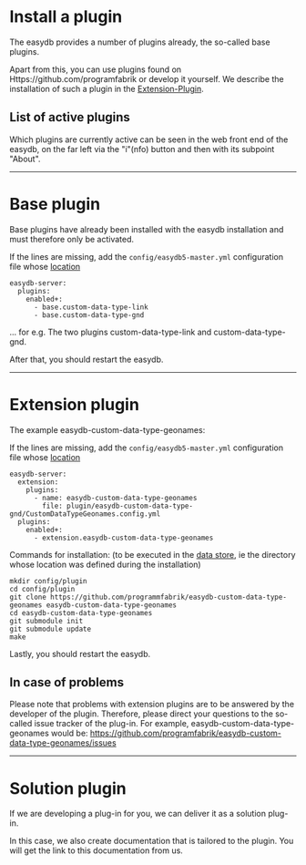 # Install a plugin

The easydb provides a number of plugins already, the so-called base plugins.

Apart from this, you can use plugins found on Https://github.com/programfabrik or develop it yourself. We describe the installation of such a plugin in the [Extension-Plugin](#extension-plugin).

## List of active plugins

Which plugins are currently active can be seen in the web front end of the easydb, on the far left via the "i"(nfo) button and then with its subpoint "About".

---

# Base plugin

Base plugins have already been installed with the easydb installation and must therefore only be activated.

If the lines are missing, add the `config/easydb5-master.yml` configuration file whose [location](./sysadmin/installation/installation.md#mount)

    easydb-server:
      plugins:
        enabled+:
          - base.custom-data-type-link
          - base.custom-data-type-gnd

... for e.g. The two plugins custom-data-type-link and custom-data-type-gnd.

After that, you should restart the easydb.

---

# Extension plugin

The example easydb-custom-data-type-geonames:

If the lines are missing, add the `config/easydb5-master.yml` configuration file whose [location](./sysadmin/installation/installation.md#mount)

    easydb-server:
      extension:
        plugins:
          - name: easydb-custom-data-type-geonames
            file: plugin/easydb-custom-data-type-gnd/CustomDataTypeGeonames.config.yml
      plugins:
        enabled+:
          - extension.easydb-custom-data-type-geonames

Commands for installation: (to be executed in the [data store](./sysadmin/installation_data_determine/installation_data_determine.md), ie the directory whose location was defined during the installation)

    mkdir config/plugin
    cd config/plugin
    git clone https://github.com/programmfabrik/easydb-custom-data-type-geonames easydb-custom-data-type-geonames
    cd easydb-custom-data-type-geonames
    git submodule init
    git submodule update
    make

Lastly, you should restart the easydb.

## In case of problems

Please note that problems with extension plugins are to be answered by the developer of the plugin. Therefore, please direct your questions to the so-called issue tracker of the plug-in. For example, easydb-custom-data-type-geonames would be: https://github.com/programfabrik/easydb-custom-data-type-geonames/issues

---

# Solution plugin

If we are developing a plug-in for you, we can deliver it as a solution plug-in.

In this case, we also create documentation that is tailored to the plugin. You will get the link to this documentation from us.